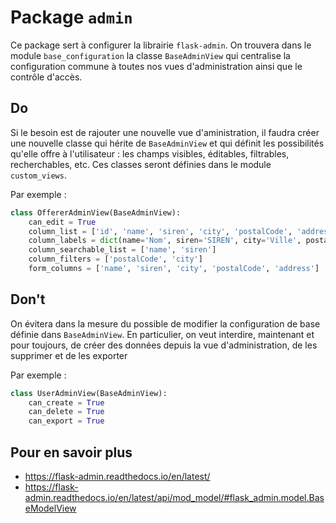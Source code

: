 # Package `admin`

Ce package sert à configurer la librairie `flask-admin`.
On trouvera dans le module `base_configuration` la classe `BaseAdminView` qui centralise la configuration commune à toutes
nos vues d'administration ainsi que le contrôle d'accès.

## Do

Si le besoin est de rajouter une nouvelle vue d'aministration, il faudra créer une nouvelle classe qui hérite de `BaseAdminView`
et qui définit les possibilités qu'elle offre à l'utilisateur : les champs visibles, éditables, filtrables, recherchables, etc.
Ces classes seront définies dans le module `custom_views`.

Par exemple :

```python
class OffererAdminView(BaseAdminView):
    can_edit = True
    column_list = ['id', 'name', 'siren', 'city', 'postalCode', 'address']
    column_labels = dict(name='Nom', siren='SIREN', city='Ville', postalCode='Code postal', address='Adresse')
    column_searchable_list = ['name', 'siren']
    column_filters = ['postalCode', 'city']
    form_columns = ['name', 'siren', 'city', 'postalCode', 'address']
```

## Don't

On évitera dans la mesure du possible de modifier la configuration de base définie dans `BaseAdminView`.
En particulier, on veut interdire, maintenant et pour toujours, de créer des données depuis la vue d'administration,
de les supprimer et de les exporter

Par exemple :

```python
class UserAdminView(BaseAdminView):
    can_create = True
    can_delete = True
    can_export = True
```

## Pour en savoir plus

- https://flask-admin.readthedocs.io/en/latest/
- https://flask-admin.readthedocs.io/en/latest/api/mod_model/#flask_admin.model.BaseModelView
